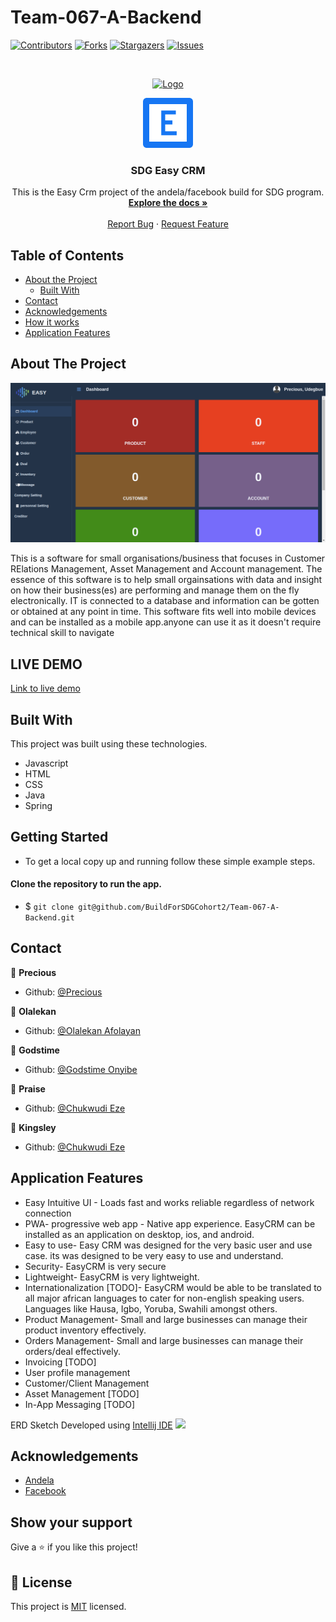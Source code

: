 # Team-067-A-Backend
<!--
*** Thanks for checking out this README Template. If you have a suggestion that would
*** make this better, please fork the repo and create a pull request or simply open
*** an issue with the tag "enhancement".
*** Thanks again! Now go create something AMAZING! :D
-->

<!-- PROJECT SHIELDS -->
<!--
*** I'm using markdown "reference style" links for readability.
*** Reference links are enclosed in brackets [ ] instead of parentheses ( ).
*** See the bottom of this document for the declaration of the reference variables
*** for contributors-url, forks-url, etc. This is an optional, concise syntax you may use.
*** https://www.markdownguide.org/basic-syntax/#reference-style-links
-->
[![Contributors][contributors-shield]][contributors-url]
[![Forks][forks-shield]][forks-url]
[![Stargazers][stars-shield]][stars-url]
[![Issues][issues-shield]][issues-url]

<!-- PROJECT LOGO -->
<br />
<p align="center">
  <a href="https://github.com/evabanegacom/Team-067-A-Backend/feature">
    <img src="https://res.cloudinary.com/moversng/image/upload/v1600103267/easycrms_cfffze.svg" alt="Logo" width="80" height="80">
  </a>

  <p align="center">
  <a href="https://github.com/evabanegacom/Team-067-A-Backend/feature">
    <img src="images/icon.png" alt="Logo" width="80" height="80">
  </a>

  <h3 align="center">SDG Easy CRM</h3>

  <p align="center">
    This is the Easy Crm project of the andela/facebook build for SDG program.
    <br />
    <a href="https://github.com/evabanegacom/Team-067-A-Backend"><strong>Explore the docs »</strong></a>
    <br />
    <br />
    <a href="https://github.com/evabanegacom/Team-067-A-Backend/issues">Report Bug</a>
    ·
    <a href="https://github.com/evabanegacom/Team-067-A-Backend/issues">Request Feature</a>
  </p>
</p>

<!-- TABLE OF CONTENTS -->
## Table of Contents

* [About the Project](#about-the-project)
  * [Built With](#built-with)
* [Contact](#Authors)
* [Acknowledgements](#acknowledgements)
* [How it works](#How-it-works)
* [Application Features](#Application-Features)

<!-- ABOUT THE PROJECT -->
## About The Project

![Screenshot](images/easy.png)

This is a software for small organisations/business that focuses in Customer RElations Management,
Asset Management and Account management.
The essence of this software is to help small orgainsations with data and insight on how their business(es) are performing and manage them on the fly electronically. IT is connected to a database and information can be gotten or obtained at any point in time. This software fits well into mobile devices and can be installed as a mobile app.anyone can use it as it doesn't require technical skill to navigate

## LIVE DEMO
 [Link to live demo](https://sdgcrm.herokuapp.com/) 



<!-- BUILD WITH -->
## Built With
This project was built using these technologies.
* Javascript
* HTML
* CSS
* Java
* Spring

<!-- ABOUT THE PROJECT -->
## Getting Started
- To get a local copy up and running follow these simple example steps.

#### Clone the repository to run the app.
- $ `git clone git@github.com/BuildForSDGCohort2/Team-067-A-Backend.git`


<!-- CONTACT -->

## Contact

👤 **Precious**

- Github: [@Precious](https://github.com/evabanegacom)

👤 **Olalekan**

- Github: [@Olalekan Afolayan](https://github.com/lek-syde)

👤 **Godstime**

- Github: [@Godstime Onyibe](https://github.com/Godstyme)

👤 **Praise**

- Github: [@Chukwudi Eze](https://github.com/devchux)

👤 **Kingsley**

- Github: [@Chukwudi Eze](https://github.com/Kingsley-EZE)


<!-- Application Features -->

## Application Features
* Easy Intuitive UI - Loads fast and works reliable regardless of network connection
* PWA- progressive web app - Native app experience. EasyCRM can be installed as an application on      desktop, ios, and android.
* Easy to use- Easy CRM was designed for the very basic user and use case. its was designed to be very easy to use and understand.
* Security- EasyCRM is very secure
* Lightweight- EasyCRM is very lightweight. 
* Internationalization [TODO]- EasyCRM would be able to be translated to all major african languages to cater for non-english speaking users. Languages like Hausa, Igbo, Yoruba, Swahili amongst others.
* Product Management- Small and large businesses can manage their product inventory effectively.
* Orders Management- Small and large businesses can manage their orders/deal effectively.
* Invoicing [TODO]
* User profile management
* Customer/Client Management
* Asset Management [TODO]
* In-App Messaging [TODO]

ERD Sketch Developed using <a href="https://www.jetbrains.com/idea/">Intellij IDE</a>
<img src="https://res.cloudinary.com/moversng/image/upload/v1600375241/entityManagerFactory_EntityManagerFactoryBuilder_h3sd7a.png" />



<!-- ACKNOWLEDGEMENTS -->
## Acknowledgements
* [Andela](https://www.andela.com/)
* [Facebook](https://www.facebook.com/)

## Show your support

Give a ⭐️ if you like this project!

<!-- MARKDOWN LINKS & IMAGES -->
<!-- https://www.markdownguide.org/basic-syntax/#reference-style-links -->
[contributors-shield]: https://img.shields.io/github/contributors/evabanegacom/Team-067-A-Backend.svg?style=flat-square
[contributors-url]: https://github.com/evabanegacom/Team-067-A-Backend/graphs/contributors
[forks-shield]: https://img.shields.io/github/forks/evabanegacom/Team-067-A-Backend.svg?style=flat-square
[forks-url]: https://github.com/evabanegacom/Team-067-A-Backend/network/members
[stars-shield]: https://img.shields.io/github/stars/evabanegacom/Team-067-A-Backend.svg?style=flat-square
[stars-url]: https://github.com/evabanegacom/Team-067-A-Backend/stargazers
[issues-shield]: https://img.shields.io/github/issues/evabanegacom/Team-067-A-Backend.svg?style=flat-square
[issues-url]: https://github.com/evabanegacom/Team-067-A-Backend/issues

## 📝 License

This project is [MIT](https://opensource.org/licenses/MIT) licensed.
